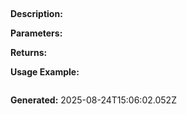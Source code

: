 
## 

**Description:** 

**Parameters:**


**Returns:** 

**Usage Example:**
```typescript

```

**Generated:** 2025-08-24T15:06:02.052Z
